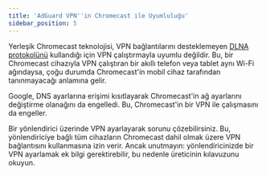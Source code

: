 ```yaml
---
title: 'AdGuard VPN''in Chromecast ile Uyumluluğu'
sidebar_position: 5
---
```


Yerleşik Chromecast teknolojisi, VPN bağlantılarını desteklemeyen [DLNA protokolünü](https://en.wikipedia.org/wiki/Digital_Living_Network_Alliance) kullandığı için VPN çalıştırmayla uyumlu değildir. Bu, bir Chromecast cihazıyla VPN çalıştıran bir akıllı telefon veya tablet aynı Wi-Fi ağındaysa, çoğu durumda Chromecast'in mobil cihaz tarafından tanınmayacağı anlamına gelir.

Google, DNS ayarlarına erişimi kısıtlayarak Chromecast'in ağ ayarlarını değiştirme olanağını da engelledi. Bu, Chromecast'in bir VPN ile çalışmasını da engeller.

Bir yönlendirici üzerinde VPN ayarlayarak sorunu çözebilirsiniz. Bu, yönlendiriciye bağlı tüm cihazların Chromecast dahil olmak üzere VPN bağlantısını kullanmasına izin verir. Ancak unutmayın: yönlendiricinizde bir VPN ayarlamak ek bilgi gerektirebilir, bu nedenle üreticinin kılavuzunu okuyun.
